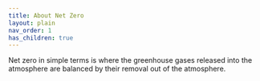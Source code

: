 ```yaml
---
title: About Net Zero
layout: plain
nav_order: 1
has_children: true
---
```


Net zero in simple terms is where the greenhouse gases released into the atmosphere are balanced by their removal out of the atmosphere.
